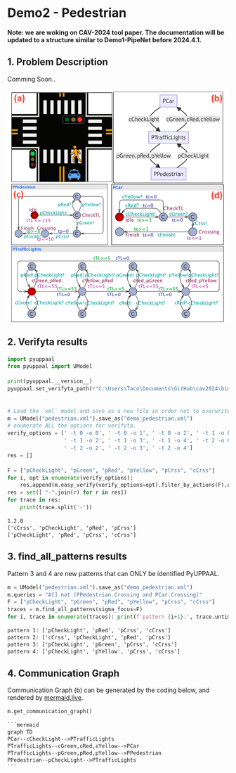 # Demo2 - Pedestrian

**Note: we are woking on CAV-2024 tool paper. The documentation will be updated to a structure similar to Demo1-PipeNet before 2024.4.1.**

## 1. Problem Description

Comming Soon..

<img src=https://raw.githubusercontent.com/Jack0Chan/pyuppaal/main/src/test_demos/pedestrian.png width=600 />

## 2. Verifyta results


```python
import pyuppaal
from pyuppaal import UModel

print(pyuppaal.__version__)
pyuppaal.set_verifyta_path(r"C:\Users\Taco\Documents\GitHub\cav2024\bin\uppaal64-4.1.26\bin-Windows\verifyta.exe")


# Load the `xml` model and save as a new file in order not to overwrite current file
m = UModel("pedestrian.xml").save_as("demo_pedestrian.xml")
# enumerate ALL the options for verifyta.
verify_options = [' -t 0 -o 0', ' -t 0 -o 1', ' -t 0 -o 2', ' -t 1 -o 0', ' -t 1 -o 1',
                  ' -t 1 -o 2', ' -t 1 -o 3', ' -t 1 -o 4', ' -t 2 -o 0', ' -t 2 -o 1',
                  ' -t 2 -o 2', ' -t 2 -o 3', ' -t 2 -o 4'] 
res = []

F = ["pCheckLight", "pGreen", "pRed", "pYellow", "pCrss", "cCrss"]
for i, opt in enumerate(verify_options):
    res.append(m.easy_verify(verify_options=opt).filter_by_actions(F).untime_pattern)
res = set([ "-".join(r) for r in res])
for trace in res:
    print(trace.split('-'))
```

    1.2.0
    ['cCrss', 'pCheckLight', 'pRed', 'pCrss']
    ['pCheckLight', 'pRed', 'pCrss', 'cCrss']
    

## 3. find_all_patterns results

Pattern 3 and 4 are new patterns that can ONLY be identified PyUPPAAL.


```python
m = UModel("pedestrian.xml").save_as("demo_pedestrian.xml")
m.queries = "A[] not (PPedestrian.Crossing and PCar.Crossing)"
F = ["pCheckLight", "pGreen", "pRed", "pYellow", "pCrss", "cCrss"]
traces = m.find_all_patterns(sigma_focus=F)
for i, trace in enumerate(traces): print(f'pattern {i+1}:', trace.untime_pattern)
```

    pattern 1: ['pCheckLight', 'pRed', 'pCrss', 'cCrss']
    pattern 2: ['cCrss', 'pCheckLight', 'pRed', 'pCrss']
    pattern 3: ['pCheckLight', 'pGreen', 'pCrss', 'cCrss']
    pattern 4: ['pCheckLight', 'pYellow', 'pCrss', 'cCrss']
    

## 4. Communication Graph

Communication Graph (b) can be generated by the coding below, and rendered by [mermaid.live](https://mermaid.live/edit#pako:eNp9kMsKwjAQRX9FZt3-QBduLLhRKOpGyWZIpm2wTcI0RaT0350-oAhiVpnLOWFyB9DeEGRQMYZ6d8uV28kpDshpqg816efJVnVM031xYyxLq-e5W7mvTIwjE7lEX8gk-k5N41-TKa_95sPCh4kPG1-QoS6yRbdqWyDOn60ggZa4RWvkS8MkK4g1taQgk6tBfipQbhQO--ivb6chi9xTAn0wGCm3KE20kJXYdJIGdA_vt5mMjZ7PS2dzdeMHujFttQ).


```python
m.get_communication_graph()
```




    ```mermaid
    graph TD
    PCar--cCheckLight-->PTrafficLights
    PTrafficLights--cGreen,cRed,cYellow-->PCar
    PTrafficLights--pGreen,pRed,pYellow-->PPedestrian
    PPedestrian--pCheckLight-->PTrafficLights
    ```


